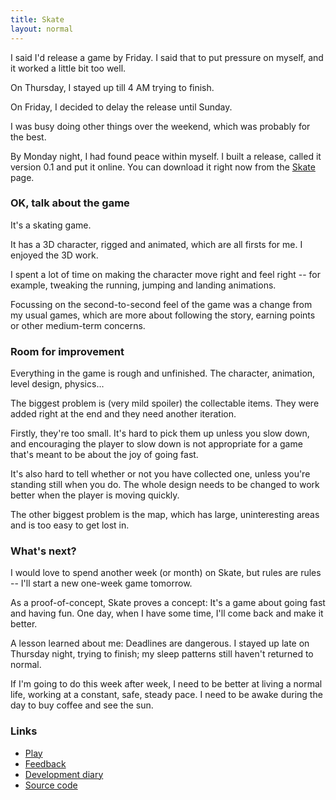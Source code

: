 ```yaml
---
title: Skate
layout: normal
---
```


I said I'd release a game by Friday. I said that to put pressure on myself, and it worked a little bit too well.

On Thursday, I stayed up till 4 AM trying to finish.

On Friday, I decided to delay the release until Sunday.

I was busy doing other things over the weekend, which was probably for the best.

By Monday night, I had found peace within myself. I built a release, called it version 0.1 and put it online. You can download it right now from the <a href="/games/skate">Skate</a> page.

### OK, talk about the game

It's a skating game.

It has a 3D character, rigged and animated, which are all firsts for me. I enjoyed the 3D work.

I spent a lot of time on making the character move right and feel right -- for example, tweaking the running, jumping and landing animations.

Focussing on the second-to-second feel of the game was a change from my usual games, which are more about following the story, earning points or other medium-term concerns.

### Room for improvement

Everything in the game is rough and unfinished. The character, animation, level design, physics...

The biggest problem is (very mild spoiler) the collectable items. They were added right at the end and they need another iteration.

Firstly, they're too small. It's hard to pick them up unless you slow down, and encouraging the player to slow down is not appropriate for a game that's meant to be about the joy of going fast.

It's also hard to tell whether or not you have collected one, unless you're standing still when you do. The whole design needs to be changed to work better when the player is moving quickly.

The other biggest problem is the map, which has large, uninteresting areas and is too easy to get lost in.

### What's next?

I would love to spend another week (or month) on Skate, but rules are rules -- I'll start a new one-week game tomorrow.

As a proof-of-concept, Skate proves a concept: It's a game about going fast and having fun. One day, when I have some time, I'll come back and make it better.

A lesson learned about me: Deadlines are dangerous. I stayed up late on Thursday night, trying to finish; my sleep patterns still haven't returned to normal.

If I'm going to do this week after week, I need to be better at living a normal life, working at a constant, safe, steady pace. I need to be awake during the day to buy coffee and see the sun.

### Links

* [Play](/games/skate/)
* [Feedback](https://mgatland.hackpad.com/Skate-feedback-qo2XZw0HcVl)
* [Development diary](https://mgatland.hackpad.com/Skate-devlog-QqL3ekSTaH6)
* [Source code](http://www.github.com/mgatland/skate/)